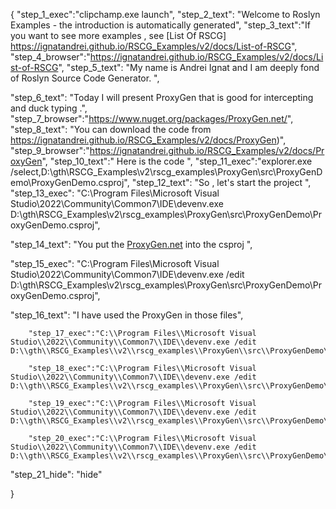 {
    "step_1_exec":"clipchamp.exe launch",
    "step_2_text": "Welcome to Roslyn Examples - the introduction is automatically generated",
    "step_3_text":"If you want to see more examples , see  [List Of RSCG] https://ignatandrei.github.io/RSCG_Examples/v2/docs/List-of-RSCG",
    "step_4_browser":"https://ignatandrei.github.io/RSCG_Examples/v2/docs/List-of-RSCG",
    "step_5_text": "My name is Andrei Ignat and I am deeply fond of Roslyn Source Code Generator. ",

"step_6_text": "Today I will present ProxyGen  that is good for intercepting and duck typing .",
"step_7_browser":"https://www.nuget.org/packages/ProxyGen.net/",
"step_8_text": "You can download the code from https://ignatandrei.github.io/RSCG_Examples/v2/docs/ProxyGen)",
"step_9_browser":"https://ignatandrei.github.io/RSCG_Examples/v2/docs/ProxyGen",
"step_10_text":" Here is the code ",
"step_11_exec":"explorer.exe /select,D:\\gth\\RSCG_Examples\\v2\\rscg_examples\\ProxyGen\\src\\ProxyGenDemo\\ProxyGenDemo.csproj",
"step_12_text": "So , let's start the project ",
"step_13_exec": "C:\\Program Files\\Microsoft Visual Studio\\2022\\Community\\Common7\\IDE\\devenv.exe D:\\gth\\RSCG_Examples\\v2\\rscg_examples\\ProxyGen\\src\\ProxyGenDemo\\ProxyGenDemo.csproj",

"step_14_text": "You put the  [ProxyGen.net](https://www.nuget.org/packages/ProxyGen.net/) into the csproj ",

"step_15_exec": "C:\\Program Files\\Microsoft Visual Studio\\2022\\Community\\Common7\\IDE\\devenv.exe /edit D:\\gth\\RSCG_Examples\\v2\\rscg_examples\\ProxyGen\\src\\ProxyGenDemo\\ProxyGenDemo.csproj",

"step_16_text": "I have used the ProxyGen in those files",


        "step_17_exec":"C:\\Program Files\\Microsoft Visual Studio\\2022\\Community\\Common7\\IDE\\devenv.exe /edit D:\\gth\\RSCG_Examples\\v2\\rscg_examples\\ProxyGen\\src\\ProxyGenDemo\\globals.cs",
    
        "step_18_exec":"C:\\Program Files\\Microsoft Visual Studio\\2022\\Community\\Common7\\IDE\\devenv.exe /edit D:\\gth\\RSCG_Examples\\v2\\rscg_examples\\ProxyGen\\src\\ProxyGenDemo\\IPerson.cs",
    
        "step_19_exec":"C:\\Program Files\\Microsoft Visual Studio\\2022\\Community\\Common7\\IDE\\devenv.exe /edit D:\\gth\\RSCG_Examples\\v2\\rscg_examples\\ProxyGen\\src\\ProxyGenDemo\\Person.cs",
    
        "step_20_exec":"C:\\Program Files\\Microsoft Visual Studio\\2022\\Community\\Common7\\IDE\\devenv.exe /edit D:\\gth\\RSCG_Examples\\v2\\rscg_examples\\ProxyGen\\src\\ProxyGenDemo\\Program.cs",
    
"step_21_hide": "hide"


}